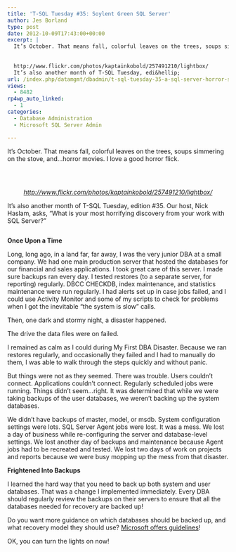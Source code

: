 ```yaml
---
title: 'T-SQL Tuesday #35: Soylent Green SQL Server'
author: Jes Borland
type: post
date: 2012-10-09T17:43:00+00:00
excerpt: |
  It’s October. That means fall, colorful leaves on the trees, soups simmering on the stove, and…horror movies. I love a good horror flick.
   
  
  http://www.flickr.com/photos/kaptainkobold/257491210/lightbox/
  It’s also another month of T-SQL Tuesday, edi&hellip;
url: /index.php/datamgmt/dbadmin/t-sql-tuesday-35-a-sql-server-horror-story/
views:
  - 8482
rp4wp_auto_linked:
  - 1
categories:
  - Database Administration
  - Microsoft SQL Server Admin

---
```

It’s October. That means fall, colorful leaves on the trees, soups simmering on the stove, and…horror movies. I love a good horror flick.

 

<p style="text-align: center;">
  <img src="/wp-content/uploads/users/grrlgeek/lego%20bride%20of%20frankenstein.jpg?mtime=1349811531" alt="" />
</p>

<address style="text-align: center;">
  <a href="http://www.flickr.com/photos/kaptainkobold/257491210/lightbox/">http://www.flickr.com/photos/kaptainkobold/257491210/lightbox/</a>
</address>

It’s also another month of T-SQL Tuesday, edition #35. Our host, Nick Haslam, asks, “What is your most horrifying discovery from your work with SQL Server?”

<p style="text-align: center;">
  <a href="http://blog.nhaslam.com/2012/10/04/t-sql-tuesday-35-soylent-green-tsql2sday/"><img src="http://nicksmsblog.files.wordpress.com/2012/10/20121003-200545.jpg?w=640" alt="" /></a>
</p>

**Once Upon a Time** 

Long, long ago, in a land far, far away, I was the very junior DBA at a small company. We had one main production server that hosted the databases for our financial and sales applications. I took great care of this server. I made sure backups ran every day. I tested restores (to a separate server, for reporting) regularly. DBCC CHECKDB, index maintenance, and statistics maintenance were run regularly. I had alerts set up in case jobs failed, and I could use Activity Monitor and some of my scripts to check for problems when I got the inevitable “the system is slow” calls.

Then, one dark and stormy night, a disaster happened.

The drive the data files were on failed. <cue creepy music>

I remained as calm as I could during My First DBA Disaster. Because we ran restores regularly, and occasionally they failed and I had to manually do them, I was able to walk through the steps quickly and without panic.

But things were not as they seemed. There was trouble. Users couldn’t connect. Applications couldn’t connect. Regularly scheduled jobs were running. Things didn’t seem…right. It was determined that while we were taking backups of the user databases, we weren’t backing up the system databases.

We didn’t have backups of master, model, or msdb. System configuration settings were lots. SQL Server Agent jobs were lost. It was a mess. We lost a day of business while re-configuring the server and database-level settings. We lost another day of backups and maintenance because Agent jobs had to be recreated and tested. We lost two days of work on projects and reports because we were busy mopping up the mess from that disaster.

**Frightened Into Backups** 

I learned the hard way that you need to back up both system and user databases. That was a change I implemented immediately. Every DBA should regularly review the backups on their servers to ensure that all the databases needed for recovery are backed up!

Do you want more guidance on which databases should be backed up, and what recovery model they should use? [Microsoft offers guidelines][1]!

OK, you can turn the lights on now!

 [1]: http://msdn.microsoft.com/en-us/library/ms190190.aspx